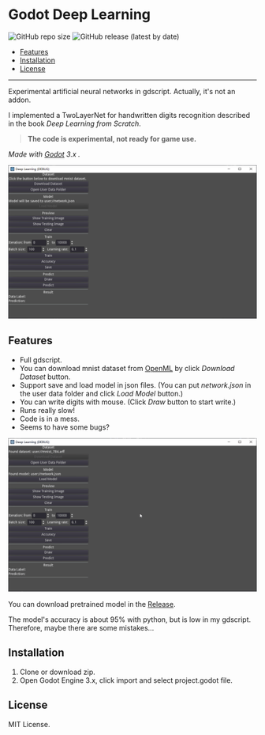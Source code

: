 # Godot Deep Learning

![GitHub repo size](https://img.shields.io/github/repo-size/Adanelia/godot_deep_learning)
![GitHub release (latest by date)](https://img.shields.io/github/v/release/Adanelia/godot_deep_learning)

- [Features](#features)
- [Installation](#installation)
- [License](#license)

------

Experimental artificial neural networks in gdscript. Actually, it's not an addon.

I implemented a TwoLayerNet for handwritten digits recognition described in the book *Deep Learning from Scratch*.

> **The code is experimental, not ready for game use.**

*Made with [Godot](https://godotengine.org/) 3.x .*

![screenshot](screenshots/main.png)

## Features

- Full gdscript.
- You can download mnist dataset from [OpenML](https://www.openml.org/) by click *Download Dataset* button.
- Support save and load model in json files. (You can put *network.json* in the user data folder and click *Load Model* button.)
- You can write digits with mouse. (Click *Draw* button to start write.)
- Runs really slow!
- Code is in a mess.
- Seems to have some bugs?

![usage](screenshots/test.gif)

You can download pretrained model in the [Release](https://github.com/Adanelia/godot_deep_learning/releases).

The model's accuracy is about 95% with python, but is low in my gdscript. Therefore, maybe there are some mistakes...

## Installation

1. Clone or download zip.
2. Open Godot Engine 3.x, click import and select project.godot file.

## License
MIT License.
